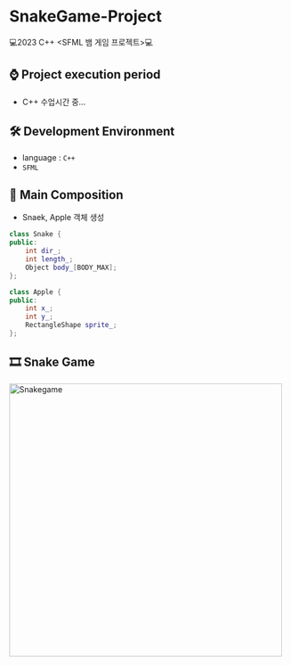 # SnakeGame-Project
💻2023 C++ &lt;SFML 뱀 게임 프로젝트>💻

## ⌚ Project execution period
  - C++ 수업시간 중...

## 🛠 Development Environment
  - language : `C++`
  - `SFML`

## 📃 Main Composition

   - Snaek, Apple 객체 생성

  ```C++
  class Snake {
  public:
	  int dir_;
	  int length_;
	  Object body_[BODY_MAX];
  };

  class Apple {
  public:
	  int x_;
	  int y_;
	  RectangleShape sprite_;
  };
  ```

## 🎞 Snake Game

<img width="490" alt="Snakegame" src="https://github.com/MsEmily1020/SnakeGame-Project/assets/121646949/3edfd83a-0e6e-4a14-a565-1c6698908c83">
